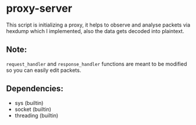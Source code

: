 # proxy-server
This script is initializing a proxy, it helps to observe and analyse packets via hexdump which I implemented, also the data gets decoded into plaintext.

## Note:
`request_handler` and `response_handler` functions are meant to be modified so you can easily edit packets. 

## Dependencies:
- sys (builtin)
- socket (builtin)
- threading (builtin)
